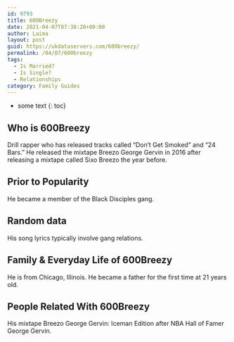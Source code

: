 ```yaml
---
id: 9793
title: 600Breezy
date: 2021-04-07T07:38:20+00:00
author: Laima
layout: post
guid: https://ukdataservers.com/600breezy/
permalink: /04/07/600breezy
tags:
  - Is Married?
  - Is Single?
  - Relationships
category: Family Guides
---
```


* some text
{: toc}


## Who is 600Breezy
                  
                  
                  
Drill rapper who has released tracks called &#8220;Don&#8217;t Get Smoked&#8221; and &#8220;24 Bars.&#8221; He released the mixtape Breezo George Gervin in 2016 after releasing a mixtape called Sixo Breezo the year before.
                  
              
            
              
            
                
                
                
## Prior to Popularity
                  
                  
                  
He became a member of the Black Disciples gang.
                  
              
            
              
            
                
                
                
## Random data
                  
                  
                  
His song lyrics typically involve gang relations.
                  
              
            
              
            
                
                
                
## Family & Everyday Life of 600Breezy
                  
                  
                  
He is from Chicago, Illinois. He became a father for the first time at 21 years old.
                  
              
            
              
            
                
                
                
## People Related With 600Breezy
                  
                  
                  
His mixtape Breezo George Gervin: Iceman Edition after NBA Hall of Famer George Gervin.
                  
              
            
              
            
                
              
            
              
              
            
            
              
            
          
          
          